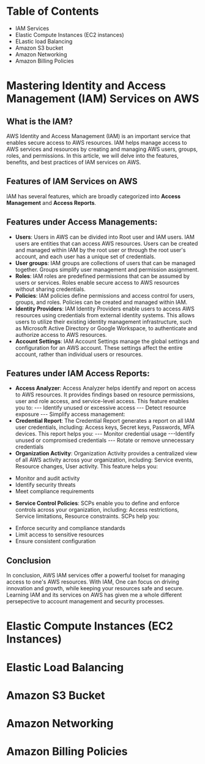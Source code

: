 # Table of Contents
* IAM Services
* Elastic Compute Instances (EC2 instances)
* ELastic load Balancing
* Amazon S3 bucket
* Amazon Networking
* Amazon Billing Policies
# Mastering Identity and Access Management (IAM) Services on AWS
## What is the IAM?
AWS Identity and Access Management (IAM) is an important service that enables secure access to AWS resources. IAM helps manage access to AWS services and resources by creating and managing AWS users, groups, roles, and permissions. In this article, we will delve into the features, benefits, and best practices of IAM services on AWS.
## Features of IAM Services on AWS
IAM has several features, which are broadly categorized into **Access Management** and **Access Reports**.
## Features under Access Managements:

* **Users**: Users in AWS can be divided into Root user and IAM users. IAM users are entities that can access AWS resources. Users can be created and managed within IAM by the root user or through the root user's account, and each user has a unique set of credentials.
* **User groups**: IAM groups are collections of users that can be managed together. Groups simplify user management and permission assignment.
* **Roles**:  IAM roles are predefined permissions that can be assumed by users or services. Roles enable secure access to AWS resources without sharing credentials.
* **Policies**: IAM policies define permissions and access control for users, groups, and roles. Policies can be created and managed within IAM.
* **Identity Providers**: IAM Identity Providers enable users to access AWS resources using credentials from external identity systems. This allows users to utilize their existing identity management infrastructure, such as Microsoft Active Directory or Google Workspace, to authenticate and authorize access to AWS resources.
* **Account Settings**: IAM Account Settings manage the global settings and configuration for an AWS account. These settings affect the entire account, rather than individual users or resources.
## Features under IAM Access Reports:
* **Access Analyzer**: Access Analyzer helps identify and report on access to AWS resources. It provides findings based on resource permissions, user and role access, and service-level access. This feature enables you to:
--- Identify unused or excessive access
--- Detect resource exposure
--- Simplify access management: 
* **Credential Report**: The Credential Report generates a report on all IAM user credentials, including: Access keys, Secret keys, Passwords, MFA devices. This report helps you:
--- Monitor credential usage
---Identify unused or compromised credentials
--- Rotate or remove unnecessary credentials
* **Organization Activity**: Organization Activity provides a centralized view of all AWS activity across your organization, including: Service events, Resource changes, User activity. This feature helps you:
- Monitor and audit activity
- Identify security threats
- Meet compliance requirements
* **Service Control Policies**: SCPs enable you to define and enforce controls across
your organization, including: Access restrictions, Service limitations, Resource constraints. SCPs help you:
- Enforce security and compliance standards
- Limit access to sensitive resources
- Ensure consistent configuration
## Conclusion
In conclusion, AWS IAM services offer a powerful toolset for managing access to one's AWS resources. With IAM, One can focus on driving innovation and growth, while keeping your resources safe and secure. Learning IAM and its services on AWS has given me a whole different persepective to account management and security processes.
# Elastic Compute Instances (EC2 Instances)
# Elastic Load Balancing
# Amazon S3 Bucket
# Amazon Networking
# Amazon Billing Policies
